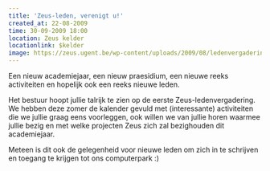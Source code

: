 ```yaml
---
title: 'Zeus-leden, verenigt u!'
created_at: 22-08-2009
time: 30-09-2009 18:00
location: Zeus kelder
locationlink: $kelder
image: https://zeus.ugent.be/wp-content/uploads/2009/08/ledenvergadering.jpg
---
```


Een nieuw academiejaar, een nieuw praesidium, een nieuwe reeks activiteiten en hopelijk ook een reeks nieuwe leden.

Het bestuur hoopt jullie talrijk te zien op de eerste Zeus-ledenvergadering. We hebben deze zomer de kalender gevuld met (interessante) activiteiten die we jullie graag eens voorleggen, ook willen we van jullie horen waarmee jullie bezig en met welke projecten Zeus zich zal bezighouden dit academiejaar.

Meteen is dit ook de gelegenheid voor nieuwe leden om zich in te schrijven en toegang te krijgen tot ons computerpark :)
